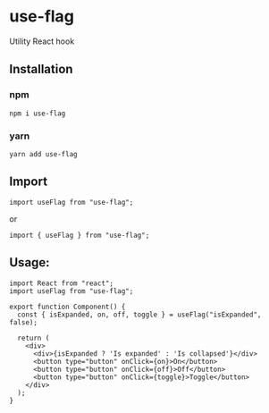 # use-flag

Utility React hook

## Installation

### npm

`npm i use-flag`

### yarn

`yarn add use-flag`

## Import

`import useFlag from "use-flag";`

or

`import { useFlag } from "use-flag";`

## Usage:

```
import React from "react";
import useFlag from "use-flag";

export function Component() {
  const { isExpanded, on, off, toggle } = useFlag("isExpanded", false);

  return (
    <div>
      <div>{isExpanded ? 'Is expanded' : 'Is collapsed'}</div>
      <button type="button" onClick={on}>On</button>
      <button type="button" onClick={off}>Off</button>
      <button type="button" onClick={toggle}>Toggle</button>
    </div>
  );
}
```
